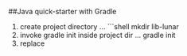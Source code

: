

##Java quick-starter with Gradle

1. create project directory
... ```shell
	mkdir lib-lunar  
2. invoke gradle init inside project dir
... gradle init
3. replace  
